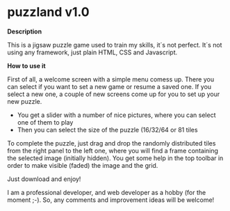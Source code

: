 # puzzland v1.0

<b>Description</b>

This is a jigsaw puzzle game used to train my skills, it´s not perfect. It´s not using any framework, just plain HTML, CSS and Javascript.

<b>How to use it</b>

First of all, a welcome screen with a simple menu comess up. There you can select if you want to set a new game or resume a saved one.
If you select a new one, a couple of new screens come up for you to set up your new puzzle.

<ul>
  <li>You get a slider with a number of nice pictures, where you can select one of them to play</li>
  <li>Then you can select the size of the puzzle (16/32/64 or 81 tiles </li>
</ul>

To complete the puzzle, just drag and drop the randomly distributed tiles from the right panel to the left one, where you will find a 
frame containing the selected image (initially hidden).
You get some help in the top toolbar in order to make visible (faded) the image and the grid.

Just download and enjoy!

I am a professional developer, and web developer as a hobby (for the moment ;-). So, any comments and improvement ideas will be welcome!
